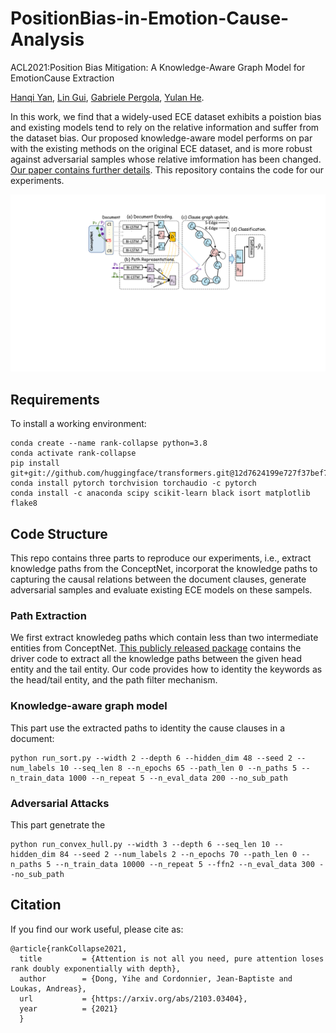 # PositionBias-in-Emotion-Cause-Analysis
ACL2021:Position Bias Mitigation: A Knowledge-Aware Graph Model for EmotionCause Extraction

[Hanqi Yan](https://github.com/hanqi-qi), [Lin Gui](https://warwick.ac.uk/fac/sci/dcs/people/lin_gui/), [Gabriele Pergola](https://warwick.ac.uk/fac/sci/dcs/people/u1898418/), [Yulan He](https://warwick.ac.uk/fac/sci/dcs/people/yulan_he/).

In this work, we find that a widely-used ECE dataset exhibits a poistion bias and existing models tend to rely on the relative information and suffer from the dataset bias. Our proposed knowledge-aware model performs on par with the existing methods on the original ECE dataset, and is more robust against adversarial samples whose relative imformation has been changed. [Our paper contains further details](https://arxiv.org/abs/2103.03404). This repository contains the code for our experiments.

<p>
<img src="model_view.pdf"  width="550" >
</p>

## Requirements

To install a working environment:

```
conda create --name rank-collapse python=3.8
conda activate rank-collapse
pip install git+git://github.com/huggingface/transformers.git@12d7624199e727f37bef7f53d527df7fabdb1fd6
conda install pytorch torchvision torchaudio -c pytorch
conda install -c anaconda scipy scikit-learn black isort matplotlib flake8
```

## Code Structure

This repo contains three parts to reproduce our experiments, i.e., extract knowledge paths from the ConceptNet, incorporat the knowledge paths to capturing the causal relations between the document clauses, generate adversarial samples and evaluate existing ECE models on these sampels.  

### Path Extraction
We first extract knowledeg paths which contain less than two intermediate entities from ConceptNet. [This  publicly released package](https://github.com/INK-USC/KagNet) contains the driver code to extract all the knowledge paths between the given head entity and the tail entity. Our code provides how to identity the keywords as the head/tail entity, and the path filter mechanism.

### Knowledge-aware graph model
This part use the extracted paths to identity the cause clauses in a document:
```
python run_sort.py --width 2 --depth 6 --hidden_dim 48 --seed 2 --num_labels 10 --seq_len 8 --n_epochs 65 --path_len 0 --n_paths 5 --n_train_data 1000 --n_repeat 5 --n_eval_data 200 --no_sub_path
```

### Adversarial Attacks
This part genetrate the 
```
python run_convex_hull.py --width 3 --depth 6 --seq_len 10 --hidden_dim 84 --seed 2 --num_labels 2 --n_epochs 70 --path_len 0 --n_paths 5 --n_train_data 10000 --n_repeat 5 --ffn2 --n_eval_data 300 --no_sub_path
```

## Citation

If you find our work useful, please cite as:

```
@article{rankCollapse2021,
  title         = {Attention is not all you need, pure attention loses rank doubly exponentially with depth},
  author        = {Dong, Yihe and Cordonnier, Jean-Baptiste and Loukas, Andreas},
  url       	= {https://arxiv.org/abs/2103.03404},
  year          = {2021}
  }
```